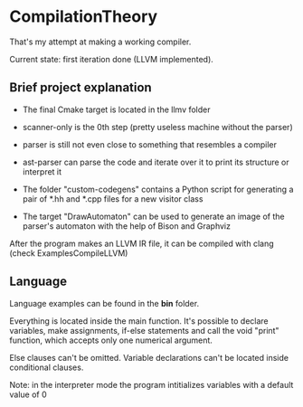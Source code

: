 # CompilationTheory
That's my attempt at making a working compiler.

Current state: first iteration done (LLVM implemented).

## Brief project explanation
* The final Cmake target is located in the llmv folder

* scanner-only is the 0th step (pretty useless machine without the parser)

* parser is still not even close to something that resembles a compiler

* ast-parser can parse the code and iterate over it to print its structure or interpret it

* The folder "custom-codegens" contains a Python script for generating a pair of *.hh and *.cpp files for a new visitor class

* The target "DrawAutomaton" can be used to generate an image of the parser's automaton with the help of Bison and Graphviz

After the program makes an LLVM IR file, it can be compiled with clang (check ExamplesCompileLLVM)

## Language
Language examples can be found in the **bin** folder.

Everything is located inside the main function. It's possible to declare variables, make assignments, if-else statements and call the void "print" function, which accepts only one numerical argument.

Else clauses can't be omitted. Variable declarations can't be located inside conditional clauses.

Note: in the interpreter mode the program intitializes variables with a default value of 0
